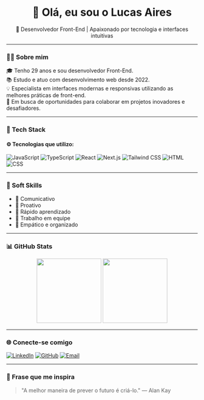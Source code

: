 <h1 align="center">👋 Olá, eu sou o Lucas Aires</h1>
<p align="center">🚀 Desenvolvedor Front-End | Apaixonado por tecnologia e interfaces intuitivas</p>

---

### 🧑‍💻 Sobre mim

🎓 Tenho 29 anos e sou desenvolvedor Front-End.  
📚 Estudo e atuo com desenvolvimento web desde 2022.  
💡 Especialista em interfaces modernas e responsivas utilizando as melhores práticas de front-end.  
🎯 Em busca de oportunidades para colaborar em projetos inovadores e desafiadores.

---

### 🚀 Tech Stack

#### ⚙️ Tecnologias que utilizo:
![JavaScript](https://img.shields.io/badge/-JavaScript-F7DF1E?style=flat&logo=javascript&logoColor=black)
![TypeScript](https://img.shields.io/badge/-TypeScript-3178C6?style=flat&logo=typescript&logoColor=white)
![React](https://img.shields.io/badge/-React-61DAFB?style=flat&logo=react&logoColor=black)
![Next.js](https://img.shields.io/badge/-Next.js-000000?style=flat&logo=nextdotjs)
![Tailwind CSS](https://img.shields.io/badge/-TailwindCSS-06B6D4?style=flat&logo=tailwindcss)
![HTML](https://img.shields.io/badge/-HTML5-E34F26?style=flat&logo=html5&logoColor=white)
![CSS](https://img.shields.io/badge/-CSS3-1572B6?style=flat&logo=css3)

---

### 🧠 Soft Skills

- 💬 Comunicativo
- 🔄 Proativo
- 🧠 Rápido aprendizado
- 🤝 Trabalho em equipe
- 🧘 Empático e organizado

---

### 📊 GitHub Stats

<div align="center">
  <img height="170em" src="https://github-readme-stats.vercel.app/api?username=seu-usuario-aqui&show_icons=true&theme=dracula" />
  <img height="170em" src="https://github-readme-stats.vercel.app/api/top-langs/?username=seu-usuario-aqui&layout=compact&theme=dracula" />
</div>

---

### 🌐 Conecte-se comigo

[![LinkedIn](https://img.shields.io/badge/-LinkedIn-0A66C2?style=for-the-badge&logo=linkedin&logoColor=white)](https://linkedin.com/in/lucas-aires/)
[![GitHub](https://img.shields.io/badge/-GitHub-181717?style=for-the-badge&logo=github&logoColor=white)](https://github.com/lucasairesdev)
[![Email](https://img.shields.io/badge/-Email-EA4335?style=for-the-badge&logo=gmail&logoColor=white)](mailto:devlucasaires@gmail.com)

---

### 💬 Frase que me inspira

> "A melhor maneira de prever o futuro é criá-lo." — Alan Kay
